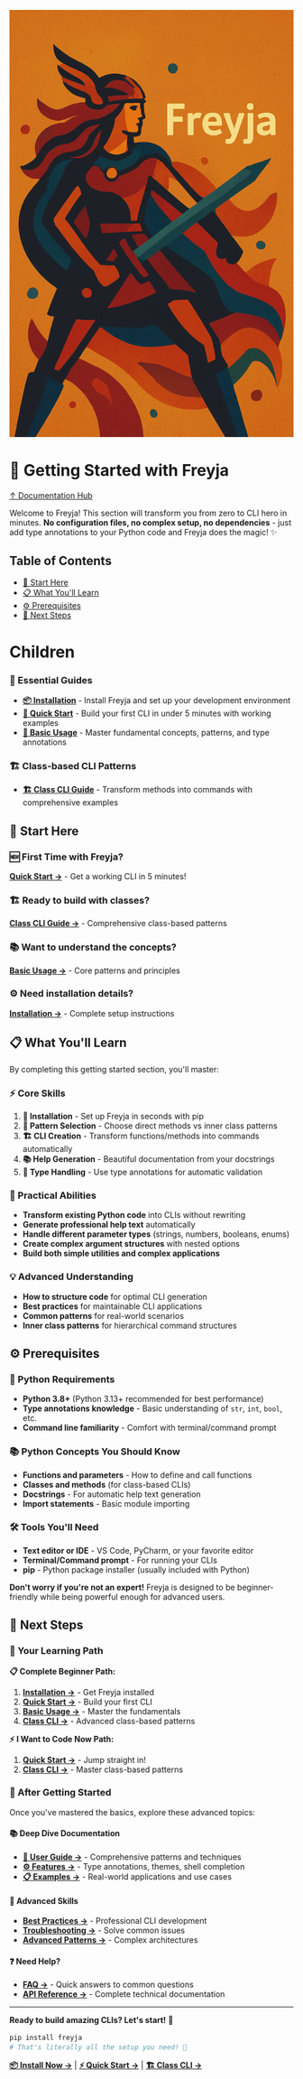 ![Freyja Action](https://github.com/terracoil/freyja/blob/main/freyja-action.png)

# 🚀 Getting Started with Freyja

[↑ Documentation Hub](../README.md)

Welcome to Freyja! This section will transform you from zero to CLI hero in minutes. **No configuration files, no complex setup, no dependencies** - just add type annotations to your Python code and Freyja does the magic! ✨

## Table of Contents
* [🚀 Start Here](#-start-here)
* [📋 What You'll Learn](#-what-youll-learn)
* [⚙️ Prerequisites](#️-prerequisites)
* [📖 Next Steps](#-next-steps)

# Children

### 🎯 Essential Guides
* **[📦 Installation](installation.md)** - Install Freyja and set up your development environment
* **[🚀 Quick Start](quick-start.md)** - Build your first CLI in under 5 minutes with working examples
* **[🔧 Basic Usage](basic-usage.md)** - Master fundamental concepts, patterns, and type annotations

### 🏗️ Class-based CLI Patterns
* **[🏗️ Class CLI Guide](../user-guide/class-cli.md)** - Transform methods into commands with comprehensive examples

## 🚀 Start Here

### 🆕 First Time with Freyja?
**[Quick Start →](quick-start.md)** - Get a working CLI in 5 minutes!

### 🏗️ Ready to build with classes?
**[Class CLI Guide →](../user-guide/class-cli.md)** - Comprehensive class-based patterns

### 📚 Want to understand the concepts?
**[Basic Usage →](basic-usage.md)** - Core patterns and principles

### ⚙️ Need installation details?
**[Installation →](installation.md)** - Complete setup instructions

## 📋 What You'll Learn

By completing this getting started section, you'll master:

### ⚡ Core Skills
1. **🔧 Installation** - Set up Freyja in seconds with pip
2. **🎯 Pattern Selection** - Choose direct methods vs inner class patterns
3. **🏗️ CLI Creation** - Transform functions/methods into commands automatically
4. **📚 Help Generation** - Beautiful documentation from your docstrings
5. **🎨 Type Handling** - Use type annotations for automatic validation

### 🚀 Practical Abilities
- **Transform existing Python code** into CLIs without rewriting
- **Generate professional help text** automatically
- **Handle different parameter types** (strings, numbers, booleans, enums)
- **Create complex argument structures** with nested options
- **Build both simple utilities and complex applications**

### 💡 Advanced Understanding
- **How to structure code** for optimal CLI generation
- **Best practices** for maintainable CLI applications
- **Common patterns** for real-world scenarios
- **Inner class patterns** for hierarchical command structures

## ⚙️ Prerequisites

### 🐍 Python Requirements
- **Python 3.8+** (Python 3.13+ recommended for best performance)
- **Type annotations knowledge** - Basic understanding of `str`, `int`, `bool`, etc.
- **Command line familiarity** - Comfort with terminal/command prompt

### 📚 Python Concepts You Should Know
- **Functions and parameters** - How to define and call functions
- **Classes and methods** (for class-based CLIs)
- **Docstrings** - For automatic help text generation
- **Import statements** - Basic module importing

### 🛠️ Tools You'll Need
- **Text editor or IDE** - VS Code, PyCharm, or your favorite editor
- **Terminal/Command prompt** - For running your CLIs
- **pip** - Python package installer (usually included with Python)

**Don't worry if you're not an expert!** Freyja is designed to be beginner-friendly while being powerful enough for advanced users.

## 📖 Next Steps

### 🎯 Your Learning Path

**📋 Complete Beginner Path:**
1. **[Installation →](installation.md)** - Get Freyja installed
2. **[Quick Start →](quick-start.md)** - Build your first CLI
3. **[Basic Usage →](basic-usage.md)** - Master the fundamentals
4. **[Class CLI →](../user-guide/class-cli.md)** - Advanced class-based patterns

**⚡ I Want to Code Now Path:**
1. **[Quick Start →](quick-start.md)** - Jump straight in!
2. **[Class CLI →](../user-guide/class-cli.md)** - Master class-based patterns

### 🚀 After Getting Started

Once you've mastered the basics, explore these advanced topics:

#### 📚 Deep Dive Documentation
* **[👤 User Guide →](../user-guide/README.md)** - Comprehensive patterns and techniques
* **[⚙️ Features →](../features/README.md)** - Type annotations, themes, shell completion
* **[📋 Examples →](../guides/examples.md)** - Real-world applications and use cases

#### 💪 Advanced Skills
* **[Best Practices →](../guides/best-practices.md)** - Professional CLI development
* **[Troubleshooting →](../guides/troubleshooting.md)** - Solve common issues
* **[Advanced Patterns →](../advanced/README.md)** - Complex architectures

#### ❓ Need Help?
* **[FAQ →](../faq.md)** - Quick answers to common questions
* **[API Reference →](../reference/README.md)** - Complete technical documentation

---

**Ready to build amazing CLIs? Let's start!** 🎯

```bash
pip install freyja
# That's literally all the setup you need! 🚀
```

**[📦 Install Now →](installation.md)** | **[⚡ Quick Start →](quick-start.md)** | **[🏗️ Class CLI →](../user-guide/class-cli.md)**